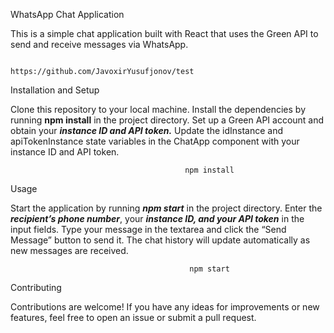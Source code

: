 WhatsApp Chat Application
                                  
This is a simple chat application built with React that uses the Green API to send and receive messages via WhatsApp.
                                   
                                   
                                  https://github.com/JavoxirYusufjonov/test
                                   
Installation and Setup
                                                                                                  
Clone this repository to your local machine.
Install the dependencies by running ****npm install**** in the project directory.
Set up a Green API account and obtain your ***instance ID and API token.***
Update the idInstance and apiTokenInstance state variables in the ChatApp component with your instance ID and API token.
                                    
                                         
                                    
                                           npm install
Usage

Start the application by running ***npm start*** in the project directory.
Enter the ***recipient’s phone number***, your ***instance ID, and your API token*** in the input fields.
Type your message in the textarea and click the “Send Message” button to send it.
The chat history will update automatically as new messages are received.
                                   
                                   
                                   
                                            npm start
Contributing

Contributions are welcome! If you have any ideas for improvements or new features, feel free to open an issue or submit a pull request.
